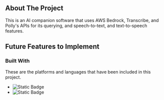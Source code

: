 <!-- ABOUT THE PROJECT -->
## About The Project
This is an AI companion software that uses AWS Bedrock, Transcribe, and Polly's APIs for its querying, and speech-to-text, and text-to-speech features.  

## Future Features to Implement


### Built With


These are the platforms and languages that have been included in this project.
* ![Static Badge](https://img.shields.io/badge/Amazon-Web?style=for-the-badge&logo=amazonwebservices&color=29254d&link=https%3A%2F%2Faws.amazon.com%2F)
* ![Static Badge](https://img.shields.io/badge/OpenCv-test?style=for-the-badge&logo=opencv&color=63a348&link=https%3A%2F%2Fopencv.org%2F)


